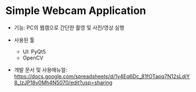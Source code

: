 # Simple Webcam Application
- 기능: PC의 웹캠으로 간단한 촬영 및 사진/영상 실행

- 사용된 툴
  - UI: PyQt5
  - OpenCV

- 개발 문서 및 사용매뉴얼: https://docs.google.com/spreadsheets/d/1y4Eq6Dc_81fOTapq7N12sLdjY8_lzJP18v0Mh4N5070/edit?usp=sharing
